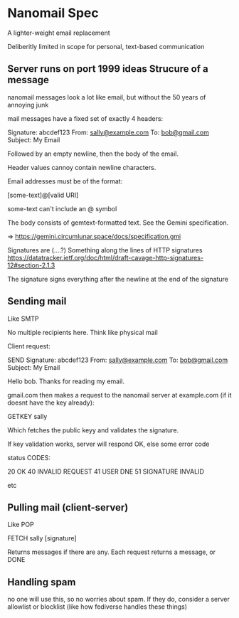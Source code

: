 Nanomail Spec
==============

A lighter-weight email replacement

Deliberitly limited in scope for personal, text-based communication

Server runs on port 1999
ideas
Strucure of a message
---------------------

nanomail messages look a lot like email, but without the 50 years of annoying junk

mail messages have a fixed set of exactly 4 headers:

Signature: abcdef123
From: sally@example.com
To: bob@gmail.com
Subject: My Email

Followed by an empty newline, then the body of the email.

Header values cannoy contain newline characters.

Email addresses must be of the format:

[some-text]@[valid URI]

some-text can't include an @ symbol

The body consists of gemtext-formatted text. See the Gemini specification.

=> https://gemini.circumlunar.space/docs/specification.gmi

Signatures are (....?) Something along the lines of HTTP signatures https://datatracker.ietf.org/doc/html/draft-cavage-http-signatures-12#section-2.1.3

The signature signs everything after the newline at the end of the signature

Sending mail 
------------

Like SMTP

No multiple recipients here. Think like physical mail

Client request:

  SEND
  Signature: abcdef123
  From: sally@example.com
  To: bob@gmail.com
  Subject: My Email

  Hello bob. Thanks for reading my email.

gmail.com then makes a request to the nanomail server at example.com (if it doesnt have the key already):

  GETKEY sally

Which fetches the public keyy and validates the signature.

If key validation works, server will respond OK, else some error code

status CODES:

20 OK
40 INVALID REQUEST
41 USER DNE
51 SIGNATURE INVALID

etc

Pulling mail (client-server)
---------------------------

Like POP

  FETCH sally [signature]

Returns messages if there are any. Each request returns a message, or DONE

Handling spam
-------------

no one will use this, so no worries about spam. If they do, consider a server
allowlist or blocklist (like how fediverse handles these things)
